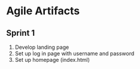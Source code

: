 # Agile Artifacts

## Sprint 1

1. Develop landing page
2. Set up log in page with username and password
3. Set up homepage (index.html)
